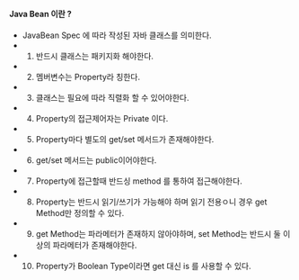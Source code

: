 #### Java Bean 이란 ?
- JavaBean Spec 에 따라 작성된 자바 클래스를 의미한다.
- 1. 반드시 클래스는 패키지화 해야한다.
- 2. 멤버변수는 Property라 칭한다.
- 3. 클래스는 필요에 따라 직렬화 할 수 있어야한다.
- 4. Property의 접근제어자는 Private 이다.
- 5. Property마다 별도의 get/set 메서드가 존재해야한다.
- 6. get/set 메서드는 public이어야한다.
- 7. Property에 접근할때 반드싱 method 를 통하여 접근해야한다.
- 8. Property는 반드시 읽기/쓰기가 가능해야 하며 읽기 전용ㅇ니 경우 get Method만 정의할 수 있다.
- 9. get Method는 파라메터가 존재하지 않아야하며, set Method는 반드시 둘 이상의 파라메터가 존재해야한다.
- 10. Property가 Boolean Type이라면 get 대신 is 를 사용할 수 있다.
